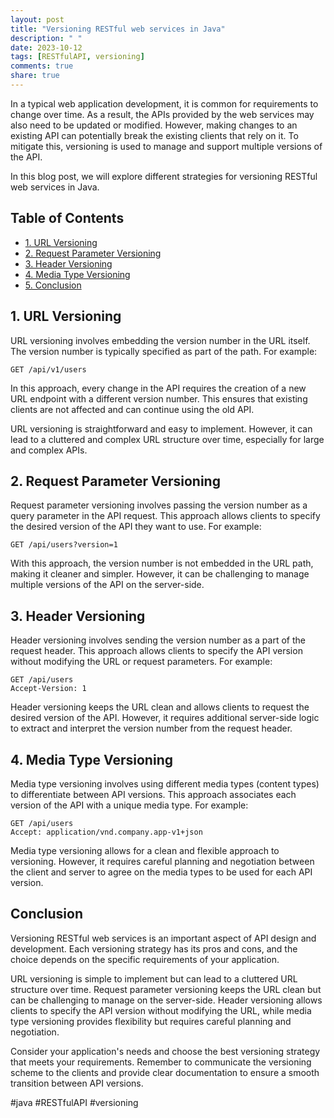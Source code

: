 ```yaml
---
layout: post
title: "Versioning RESTful web services in Java"
description: " "
date: 2023-10-12
tags: [RESTfulAPI, versioning]
comments: true
share: true
---
```


In a typical web application development, it is common for requirements to change over time. As a result, the APIs provided by the web services may also need to be updated or modified. However, making changes to an existing API can potentially break the existing clients that rely on it. To mitigate this, versioning is used to manage and support multiple versions of the API.

In this blog post, we will explore different strategies for versioning RESTful web services in Java.

## Table of Contents
- [1. URL Versioning](#url-versioning)
- [2. Request Parameter Versioning](#request-parameter-versioning)
- [3. Header Versioning](#header-versioning)
- [4. Media Type Versioning](#media-type-versioning)
- [5. Conclusion](#conclusion)

## 1. URL Versioning
URL versioning involves embedding the version number in the URL itself. The version number is typically specified as part of the path. For example:

```
GET /api/v1/users
```

In this approach, every change in the API requires the creation of a new URL endpoint with a different version number. This ensures that existing clients are not affected and can continue using the old API.

URL versioning is straightforward and easy to implement. However, it can lead to a cluttered and complex URL structure over time, especially for large and complex APIs.

## 2. Request Parameter Versioning
Request parameter versioning involves passing the version number as a query parameter in the API request. This approach allows clients to specify the desired version of the API they want to use. For example:

```
GET /api/users?version=1
```

With this approach, the version number is not embedded in the URL path, making it cleaner and simpler. However, it can be challenging to manage multiple versions of the API on the server-side.

## 3. Header Versioning
Header versioning involves sending the version number as a part of the request header. This approach allows clients to specify the API version without modifying the URL or request parameters. For example:

```
GET /api/users
Accept-Version: 1
```

Header versioning keeps the URL clean and allows clients to request the desired version of the API. However, it requires additional server-side logic to extract and interpret the version number from the request header.

## 4. Media Type Versioning
Media type versioning involves using different media types (content types) to differentiate between API versions. This approach associates each version of the API with a unique media type. For example:

```
GET /api/users
Accept: application/vnd.company.app-v1+json
```

Media type versioning allows for a clean and flexible approach to versioning. However, it requires careful planning and negotiation between the client and server to agree on the media types to be used for each API version.

## Conclusion
Versioning RESTful web services is an important aspect of API design and development. Each versioning strategy has its pros and cons, and the choice depends on the specific requirements of your application.

URL versioning is simple to implement but can lead to a cluttered URL structure over time. Request parameter versioning keeps the URL clean but can be challenging to manage on the server-side. Header versioning allows clients to specify the API version without modifying the URL, while media type versioning provides flexibility but requires careful planning and negotiation.

Consider your application's needs and choose the best versioning strategy that meets your requirements. Remember to communicate the versioning scheme to the clients and provide clear documentation to ensure a smooth transition between API versions.

#java #RESTfulAPI #versioning